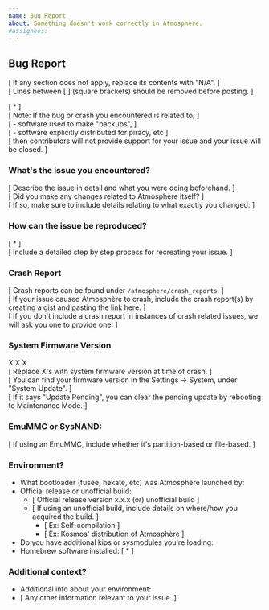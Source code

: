 ```yaml
---
name: Bug Report
about: Something doesn't work correctly in Atmosphère.
#assignees:
---
```


## Bug Report

[ If any section does not apply, replace its contents with "N/A". ]</br>
[ Lines between [ ] (square brackets) should be removed before posting. ]</br>

[ * ]</br>
[ Note: If the bug or crash you encountered is related to; ]</br>
[ - software used to make "backups", ]</br>
[ - software explicitly distributed for piracy, etc ]</br>
[ then contributors will not provide support for your issue and your issue will be closed. ]</br>

### What's the issue you encountered?

[ Describe the issue in detail and what you were doing beforehand. ]</br>
[ Did you make any changes related to Atmosphère itself? ]</br>
[ If so, make sure to include details relating to what exactly you changed. ]</br>

### How can the issue be reproduced?

[ * ]</br>
[ Include a detailed step by step process for recreating your issue. ]</br>

### Crash Report

[ Crash reports can be found under ``/atmosphere/crash_reports``. ]</br>
[ If your issue caused Atmosphère to crash, include the crash report(s) by creating a [gist](https://gist.github.com/) and pasting the link here. ]</br>
[ If you don't include a crash report in instances of crash related issues, we will ask you one to provide one. ]</br>

### System Firmware Version

X.X.X</br>
[ Replace X's with system firmware version at time of crash. ]</br>
[ You can find your firmware version in the Settings -> System, under "System Update". ]</br>
[ If it says "Update Pending", you can clear the pending update by rebooting to Maintenance Mode. ]</br>

### EmuMMC or SysNAND:

[ If using an EmuMMC, include whether it's partition-based or file-based. ]

### Environment?

- What bootloader (fusèe, hekate, etc) was Atmosphère launched by:
- Official release or unofficial build: 
  - [ Official release version x.x.x (or) unofficial build ]
  - [ If using an unofficial build, include details on where/how you acquired the build. ] 
     - [ Ex: Self-compilation ]
     - [ Ex: Kosmos' distribution of Atmosphère ]
- Do you have additional kips or sysmodules you're loading:
- Homebrew software installed: [ * ]


### Additional context?

- Additional info about your environment:
- [ Any other information relevant to your issue. ]
